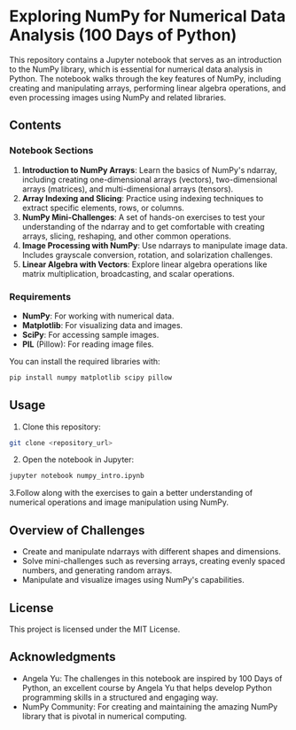 # Exploring NumPy for Numerical Data Analysis (100 Days of Python)

This repository contains a Jupyter notebook that serves as an introduction to the NumPy library, which is essential for numerical data analysis in Python. The notebook walks through the key features of NumPy, including creating and manipulating arrays, performing linear algebra operations, and even processing images using NumPy and related libraries.

## Contents

### Notebook Sections
1. **Introduction to NumPy Arrays**: Learn the basics of NumPy's ndarray, including creating one-dimensional arrays (vectors), two-dimensional arrays (matrices), and multi-dimensional arrays (tensors).
2. **Array Indexing and Slicing**: Practice using indexing techniques to extract specific elements, rows, or columns.
3. **NumPy Mini-Challenges**: A set of hands-on exercises to test your understanding of the ndarray and to get comfortable with creating arrays, slicing, reshaping, and other common operations.
4. **Image Processing with NumPy**: Use ndarrays to manipulate image data. Includes grayscale conversion, rotation, and solarization challenges.
5. **Linear Algebra with Vectors**: Explore linear algebra operations like matrix multiplication, broadcasting, and scalar operations.

### Requirements
- **NumPy**: For working with numerical data.
- **Matplotlib**: For visualizing data and images.
- **SciPy**: For accessing sample images.
- **PIL** (Pillow): For reading image files.

You can install the required libraries with:
```sh
pip install numpy matplotlib scipy pillow
```

## Usage

1. Clone this repository:
```sh
git clone <repository_url>
```
2. Open the notebook in Jupyter:
```sh
jupyter notebook numpy_intro.ipynb
```

3.Follow along with the exercises to gain a better understanding of numerical operations and image manipulation using NumPy.


## Overview of Challenges

- Create and manipulate ndarrays with different shapes and dimensions.
- Solve mini-challenges such as reversing arrays, creating evenly spaced numbers, and generating random arrays.
- Manipulate and visualize images using NumPy's capabilities.

## License

This project is licensed under the MIT License.

## Acknowledgments

- Angela Yu: The challenges in this notebook are inspired by 100 Days of Python, an excellent course by Angela Yu that helps develop Python programming skills in a structured and engaging way.
- NumPy Community: For creating and maintaining the amazing NumPy library that is pivotal in numerical computing.
